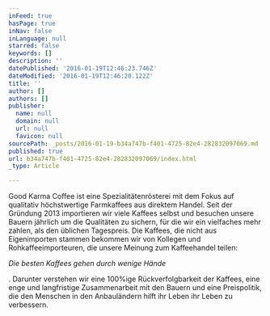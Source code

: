 ```yaml
---
inFeed: true
hasPage: true
inNav: false
inLanguage: null
starred: false
keywords: []
description: ''
datePublished: '2016-01-19T12:46:23.746Z'
dateModified: '2016-01-19T12:46:20.122Z'
title: ''
author: []
authors: []
publisher:
  name: null
  domain: null
  url: null
  favicon: null
sourcePath: _posts/2016-01-19-b34a747b-f401-4725-82e4-282832097069.md
published: true
url: b34a747b-f401-4725-82e4-282832097069/index.html
_type: Article

---
```

Good Karma Coffee ist eine Spezialitätenrösterei mit dem Fokus auf qualitativ höchstwertige Farmkaffees aus direktem Handel. Seit der Gründung 2013 importieren wir viele Kaffees selbst und besuchen unsere Bauern jährlich um die Qualitäten zu sichern, für die wir ein vielfaches mehr zahlen, als den üblichen Tagespreis. Die Kaffees, die nicht aus Eigenimporten stammen bekommen wir von Kollegen und Rohkaffeeimporteuren, die unsere Meinung zum Kaffeehandel teilen:

_Die besten Kaffees gehen durch wenige Hände_

. Darunter verstehen wir eine 100%ige Rückverfolgbarkeit der Kaffees, eine enge und langfristige Zusammenarbeit mit den Bauern und eine Preispolitik, die den Menschen in den Anbauländern hilft ihr Leben ihr Leben zu verbessern.